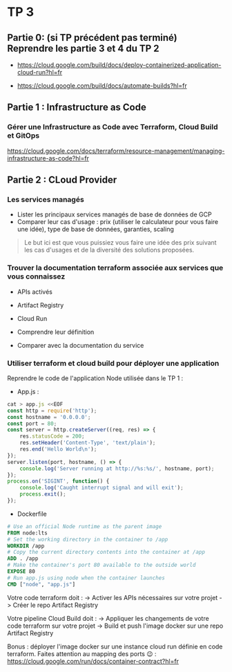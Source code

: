 # TP 3

## Partie 0: (si TP précédent pas terminé) Reprendre les partie 3 et 4 du TP 2

- https://cloud.google.com/build/docs/deploy-containerized-application-cloud-run?hl=fr

- https://cloud.google.com/build/docs/automate-builds?hl=fr


## Partie 1 : Infrastructure as Code

###  Gérer une Infrastructure as Code avec Terraform, Cloud Build et GitOps

https://cloud.google.com/docs/terraform/resource-management/managing-infrastructure-as-code?hl=fr

## Partie 2 : CLoud Provider

### Les services managés

- Lister les principaux services managés de base de données de GCP
- Comparer leur cas d'usage : prix (utiliser le calculateur pour vous faire une idée), type de base de données, garanties, scaling

> Le but ici est que vous puissiez vous faire une idée des prix suivant les cas d'usages et de la diversité des solutions proposées.

### Trouver la documentation **terraform** associée aux services que vous connaissez

- APIs activés
- Artifact Registry
- Cloud Run

- Comprendre leur définition
- Comparer avec la documentation du service

### Utiliser terraform et cloud build pour déployer une application

Reprendre le code de l'application Node utilisée dans le TP 1 :

- App.js :

```js
cat > app.js <<EOF
const http = require('http');
const hostname = '0.0.0.0';
const port = 80;
const server = http.createServer((req, res) => {
    res.statusCode = 200;
    res.setHeader('Content-Type', 'text/plain');
    res.end('Hello World\n');
});
server.listen(port, hostname, () => {
    console.log('Server running at http://%s:%s/', hostname, port);
});
process.on('SIGINT', function() {
    console.log('Caught interrupt signal and will exit');
    process.exit();
});
```

- Dockerfile

```dockerfile
# Use an official Node runtime as the parent image
FROM node:lts
# Set the working directory in the container to /app
WORKDIR /app
# Copy the current directory contents into the container at /app
ADD . /app
# Make the container's port 80 available to the outside world
EXPOSE 80
# Run app.js using node when the container launches
CMD ["node", "app.js"]
```

Votre code terraform doit :
-> Activer les APIs nécessaires sur votre projet
-> Créer le repo Artifact Registry

Votre pipeline Cloud Build doit :
-> Appliquer les changements de votre code terraform sur votre projet
-> Build et push l'image docker sur une repo Artifact Registry

Bonus : déployer l'image docker sur une instance cloud run définie en code terraform. Faites attention au mapping des ports 😉 : https://cloud.google.com/run/docs/container-contract?hl=fr

